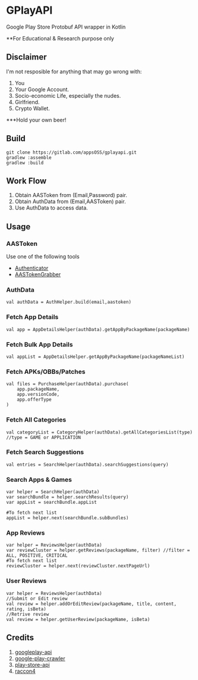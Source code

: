 # GPlayAPI

Google Play Store Protobuf API wrapper in Kotlin

**For Educational & Research purpose only

## Disclaimer

I'm not resposible for anything that may go wrong with:
1. You 
2. Your Google Account.
3. Socio-economic Life, especially the nudes.
4. Girlfriend.
5. Crypto Wallet.

***Hold your own beer!

## Build

    git clone https://gitlab.com/appsOSS/gplayapi.git
    gradlew :assemble
    gradlew :build

## Work Flow
 1. Obtain AASToken from (Email,Password) pair.
 2.  Obtain AuthData from (Email,AASToken) pair.
 3. Use AuthData to access data.

## Usage
### AASToken
Use one of the following tools
* [Authenticator](https://github.com/whyorean/Authenticator)
* [AASTokenGrabber](https://github.com/whyorean/AASTokenGrabber)

### AuthData 

    val authData = AuthHelper.build(email,aastoken)

### Fetch App Details

    val app = AppDetailsHelper(authData).getAppByPackageName(packageName)

### Fetch Bulk App Details

    val appList = AppDetailsHelper.getAppByPackageName(packageNameList)

### Fetch APKs/OBBs/Patches

    val files = PurchaseHelper(authData).purchase(
        app.packageName,
        app.versionCode,
        app.offerType
    )

### Fetch All Categories

    val categoryList = CategoryHelper(authData).getAllCategoriesList(type) //type = GAME or APPLICATION

### Fetch Search Suggestions

    val entries = SearchHelper(authData).searchSuggestions(query)

### Search Apps & Games

    var helper = SearchHelper(authData)
    var searchBundle = helper.searchResults(query) 
    var appList = searchBundle.appList 
	
    #To fetch next list 
    appList = helper.next(searchBundle.subBundles)

### App Reviews

    var helper = ReviewsHelper(authData)
    var reviewCluster = helper.getReviews(packageName, filter) //filter = ALL, POSITIVE, CRITICAL
    #To fetch next list    
    reviewCluster = helper.next(reviewCluster.nextPageUrl)

### User Reviews

    var helper = ReviewsHelper(authData)
    //Submit or Edit review
    val review = helper.addOrEditReview(packageName, title, content, rating, isBeta)
    //Retrive review
    val review = helper.getUserReview(packageName, isBeta)

## Credits
1. [googleplay-api](https://github.com/egirault/googleplay-api)
2. [google-play-crawler](https://github.com/Akdeniz/google-play-crawler)
3. [play-store-api](https://github.com/yeriomin/play-store-api)
4. [raccon4](https://github.com/onyxbits/raccoon4)
